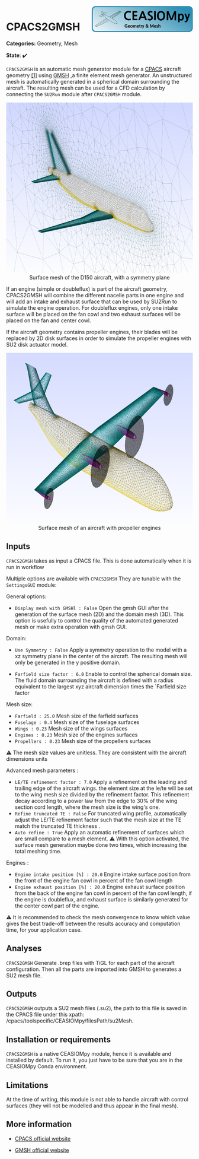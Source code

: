 <img align="right" height="70" src="../../documents/logos/CEASIOMpy_banner_geometry.png">

# CPACS2GMSH

**Categories:** Geometry, Mesh

**State**: :heavy_check_mark:


`CPACS2GMSH` is an automatic mesh generator module for a [CPACS](https://www.cpacs.de) aircraft geometry [[1]](#Alder20) using [GMSH](https://gmsh.info/) ,a finite element mesh generator. An unstructured mesh is automatically generated in a spherical domain surrounding the aircraft. The resulting mesh can be used for a CFD calculation by connecting the `SU2Run` module after `CPACS2GMSH` module.

<p align="center">
<img height="460" src="files/GMSH_D150_sym.png">
Surface mesh of the D150 aircraft, with a symmetry plane
</p>

If an engine (simple or doubleflux) is part of the aircraft geometry, CPACS2GMSH will combine the different nacelle parts in one engine and  will add an intake and exhaust surface that can be used by SU2Run to simulate the engine operation. For doubleflux engines, only one intake surface will be placed on the fan cowl and two exhaust surfaces will be placed on the fan and center cowl.

If the aircraft geometry contains propeller engines, their blades will be replaced by 2D disk surfaces in order to simulate the propeller engines with SU2 disk actuator model.

<p align="center">
<img height="460" src="files/GMSH_propeller_aircraft.png">
Surface mesh of an aircraft with propeller engines 
</p>

## Inputs

`CPACS2GMSH` takes as input a CPACS file. This is done automatically when it is run in workflow

Multiple options are available with `CPACS2GMSH`
They are tunable with the `SettingsGUI` module:

General options:

* `Display mesh with GMSHl : False`
Open the gmsh GUI after the generation of the surface mesh (2D) and the domain mesh (3D). This option is usefully to control the quality of the automated generated mesh or make extra operation with gmsh GUI.

Domain:

* `Use Symmetry : False`
Apply a symmetry operation to the model with a xz symmetry plane in the center of the aircraft. The resulting mesh will only be generated in the y positive domain.

* `Farfield size factor : 6.0`
Enable to control the spherical domain size. The fluid domain surrounding the aircraft is defined with a radius equivalent to the largest xyz aircraft dimension times the `Farfield size factor

Mesh size:

* `Farfield : 25.0` Mesh size of the farfield surfaces
* `Fuselage : 0.4` Mesh size of the fuselage surfaces
* `Wings : 0.23` Mesh size of the wings surfaces
* `Engines : 0.23` Mesh size of the engines surfaces
* `Propellers : 0.23` Mesh size of the propellers surfaces

:warning: The mesh size values are unitless. They are consistent with the aircraft dimensions units

Advanced mesh parameters :

* `LE/TE refinement factor : 7.0`
Apply a refinement on the leading and trailing edge of the aircraft wings. the element size at the le/te will be set to the wing mesh size divided by the refinement factor. This refinement decay according to a power law from the edge to 30% of the wing section cord length, where the mesh size is the wing's one.
* `Refine truncated TE : False`
For truncated wing profile, automatically adjust the LE/TE refinement factor such that the mesh size at the TE match the truncated TE thickness .
* `Auto refine : True`
Apply an automatic refinement of surfaces which are small compare to a mesh element. :warning: With this option activated, the surface mesh generation maybe done two times, which increasing the total meshing time.

Engines :
* `Engine intake position [%] : 20.0`
Engine intake surface position from the front of the engine fan cowl in percent of the fan cowl length
* `Engine exhaust position [%] : 20.0`
Engine exhaust surface position from the back of the engine fan cowl in percent of the fan cowl length, if the engine is doubleflux, and exhaust surface is similarly generated for the center cowl part of the engine.



:warning: It is recommended to check the mesh convergence to know which value gives the best trade-off between the results accuracy and computation time, for your application case.

## Analyses

`CPACS2GMSH` Generate .brep files with TiGL for each part of the aircraft configuration. Then all the parts are imported into GMSH to generates a SU2 mesh file.

## Outputs

`CPACS2GMSH` outputs a SU2 mesh files (.su2), the path to this file is saved in the CPACS file under this xpath: /cpacs/toolspecific/CEASIOMpy/filesPath/su2Mesh.

## Installation or requirements

`CPACS2GMSH` is a native CEASIOMpy module, hence it is available and installed by default. To run it, you just have to be sure that you are in the CEASIOMpy Conda environment.

## Limitations

At the time of writing, this module is not able to handle aircraft with control surfaces (they will not be modelled and thus appear in the final mesh).

## More information

* [CPACS official website](https://www.cpacs.de)

* [GMSH official website](https://gmsh.info/)
